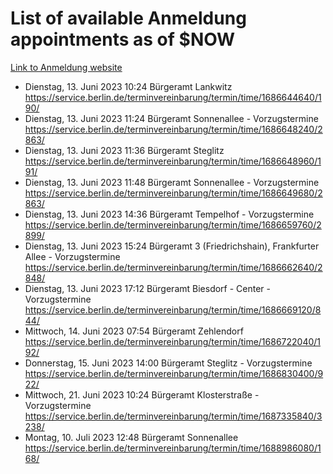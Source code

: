 # List of available Anmeldung appointments as of $NOW
[Link to Anmeldung website](https://service.berlin.de/terminvereinbarung/termin/tag.php?termin=1&anliegen[]=120686&dienstleisterlist=122210,122217,327316,122219,327312,122227,327314,122231,327346,122243,327348,122254,122252,329742,122260,329745,122262,329748,122271,327278,122273,327274,122277,327276,330436,122280,327294,122282,327290,122284,327292,122291,327270,122285,327266,122286,327264,122296,327268,150230,329760,122297,327286,122294,327284,122312,329763,122314,329775,122304,327330,122311,327334,122309,327332,317869,122281,327352,122279,329772,122283,122276,327324,122274,327326,122267,329766,122246,327318,122251,327320,122257,327322,122208,327298,122226,327300&herkunft=http%3A%2F%2Fservice.berlin.de%2Fdienstleistung%2F120686%2F)
- Dienstag, 13. Juni 2023 10:24 Bürgeramt Lankwitz https://service.berlin.de/terminvereinbarung/termin/time/1686644640/190/
- Dienstag, 13. Juni 2023 11:24 Bürgeramt Sonnenallee - Vorzugstermine https://service.berlin.de/terminvereinbarung/termin/time/1686648240/2863/
- Dienstag, 13. Juni 2023 11:36 Bürgeramt Steglitz https://service.berlin.de/terminvereinbarung/termin/time/1686648960/191/
- Dienstag, 13. Juni 2023 11:48 Bürgeramt Sonnenallee - Vorzugstermine https://service.berlin.de/terminvereinbarung/termin/time/1686649680/2863/
- Dienstag, 13. Juni 2023 14:36 Bürgeramt Tempelhof - Vorzugstermine https://service.berlin.de/terminvereinbarung/termin/time/1686659760/2899/
- Dienstag, 13. Juni 2023 15:24 Bürgeramt 3 (Friedrichshain), Frankfurter Allee - Vorzugstermine https://service.berlin.de/terminvereinbarung/termin/time/1686662640/2848/
- Dienstag, 13. Juni 2023 17:12 Bürgeramt Biesdorf - Center - Vorzugstermine https://service.berlin.de/terminvereinbarung/termin/time/1686669120/844/
- Mittwoch, 14. Juni 2023 07:54 Bürgeramt Zehlendorf https://service.berlin.de/terminvereinbarung/termin/time/1686722040/192/
- Donnerstag, 15. Juni 2023 14:00 Bürgeramt Steglitz - Vorzugstermine https://service.berlin.de/terminvereinbarung/termin/time/1686830400/922/
- Mittwoch, 21. Juni 2023 10:24 Bürgeramt Klosterstraße - Vorzugstermine https://service.berlin.de/terminvereinbarung/termin/time/1687335840/3238/
- Montag, 10. Juli 2023 12:48 Bürgeramt Sonnenallee https://service.berlin.de/terminvereinbarung/termin/time/1688986080/168/

